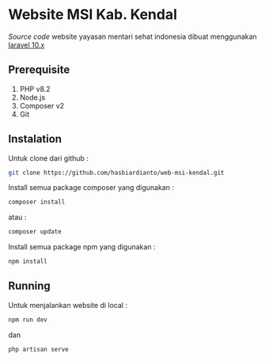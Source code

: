 # Website MSI Kab. Kendal
_Source code_ website yayasan mentari sehat indonesia dibuat menggunakan [laravel 10.x](https://laravel.com/)

## Prerequisite

1. PHP v8.2
2. Node.js
3. Composer v2
4. Git

## Instalation

Untuk clone dari github :

```bash
git clone https://github.com/hasbiardianto/web-msi-kendal.git
```

Install semua package composer yang digunakan :

```bash
composer install
```

atau :

```bash
composer update
```

Install semua package npm yang digunakan :

```bash
npm install
```

## Running

Untuk menjalankan website di local :

```bash
npm run dev
```
dan 

```bash
php artisan serve
```